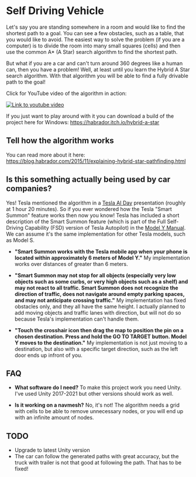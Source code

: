 # Self Driving Vehicle

Let's say you are standing somewhere in a room and would like to find the shortest path to a goal. You can see a few obstacles, such as a table, that you would like to avoid. The easiest way to solve the problem (if you are a computer) is to divide the room into many small squares (cells) and then use the common A* (A Star) search algorithm to find the shortest path. 

But what if you are a car and can't turn around 360 degrees like a human can, then you have a problem! Well, at least until you learn the Hybrid A Star search algorithm. With that algorithm you will be able to find a fully drivable path to the goal!

Click for YouTube video of the algorithm in action:

[![Link to youtube video](https://img.youtube.com/vi/L591fS51F4I/0.jpg)](https://www.youtube.com/watch?v=L591fS51F4I)

If you just want to play around with it you can download a build of the project here for Windows: https://habrador.itch.io/hybrid-a-star



## Tell how the algorithm works

You can read more about it here: https://blog.habrador.com/2015/11/explaining-hybrid-star-pathfinding.html



## Is this something actually being used by car companies?

Yes! Tesla mentioned the algorithm in a [Tesla AI Day](https://www.youtube.com/watch?v=j0z4FweCy4M) presentation (roughly at 1 hour 20 minutes). So if you ever wondered how the Tesla "Smart Summon" feature works then now you know! Tesla has included a short description of the Smart Summon feature (which is part of the Full Self-Driving Capability (FSD) version of Tesla Autopilot) in the [Model Y Manual](https://www.tesla.com/ownersmanual/modely/en_eu/GUID-6B9A1AEA-579C-400E-A7A6-E4916BCD5DED.html). We can assume it's the same implementation for other Tesla models, such as Model S. 

* **"Smart Summon works with the Tesla mobile app when your phone is located within approximately 6 meters of Model Y."** My implementation works over distances of greater than 6 meters. 

* **"Smart Summon may not stop for all objects (especially very low objects such as some curbs, or very high objects such as a shelf) and may not react to all traffic. Smart Summon does not recognize the direction of traffic, does not navigate around empty parking spaces, and may not anticipate crossing traffic."** My implementation has fixed obstacles only, and they all have the same height. I actually planned to add moving objects and traffic lanes with direction, but will not do so because Tesla's implementation can't handle them.

* **"Touch the crosshair icon then drag the map to position the pin on a chosen destination. Press and hold the GO TO TARGET button. Model Y moves to the destination."** My implementation is not just moving to a destination, but also with a specific target direction, such as the left door ends up infront of you.         



## FAQ 

* **What software do I need?** To make this project work you need Unity. I've used Unity 2017-2021 but other versions should work as well. 

* **Is it working on a navmesh?** No, it's not! The algorithm needs a grid with cells to be able to remove unnecessary nodes, or you will end up with an infinite amount of nodes.



## TODO

* Upgrade to latest Unity version
* The car can follow the generated paths with great accuracy, but the truck with trailer is not that good at following the path. That has to be fixed!

